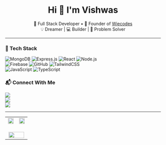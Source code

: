<h1 align="center">Hi 👋 I'm Vishwas</h1>

<p align="center">
  🎯 Full Stack Developer • 🚀 Founder of <a href="https://wiecodes.com">Wiecodes</a><br/>
  💡 Dreamer | 💻 Builder | 🧠 Problem Solver
</p>

---

### 🚀 Tech Stack

<div align="left">

![MongoDB](https://img.shields.io/badge/-MongoDB-4DB33D?style=flat&logo=mongodb&logoColor=white)
![Express.js](https://img.shields.io/badge/-Express.js-000000?style=flat&logo=express&logoColor=white)
![React](https://img.shields.io/badge/-React-61DAFB?style=flat&logo=react&logoColor=black)
![Node.js](https://img.shields.io/badge/-Node.js-339933?style=flat&logo=node.js&logoColor=white)<br/>
![Firebase](https://img.shields.io/badge/-Firebase-FFCA28?style=flat&logo=firebase&logoColor=black)
![GitHub](https://img.shields.io/badge/-GitHub-181717?style=flat&logo=github&logoColor=white)
![TailwindCSS](https://img.shields.io/badge/-TailwindCSS-38B2AC?style=flat&logo=tailwind-css&logoColor=white)<br/>
![JavaScript](https://img.shields.io/badge/-JavaScript-F7DF1E?style=flat&logo=javascript&logoColor=black)
![TypeScript](https://img.shields.io/badge/-TypeScript-3178C6?style=flat&logo=typescript&logoColor=white)

</div>

### 📬 Connect With Me

<div align="left">

<a href="https://www.linkedin.com/in/vishwas-singh-346244225">
  <img src="https://img.shields.io/badge/-LinkedIn-0077B5?style=flat&logo=linkedin&logoColor=white" />
</a><br/>
<a href="mailto:vishwasvibhuofficial123@gmail.com">
  <img src="https://img.shields.io/badge/-Email-D14836?style=flat&logo=gmail&logoColor=white" />
</a><br/>
<a href="https://leetcode.com/wiebuu/">
  <img src="https://img.shields.io/badge/-LeetCode-FFA116?style=flat&logo=leetcode&logoColor=black" />
</a>

</div>


---

<table align="center" width="100%">
  <tr>
    <td align="center" width="50%">
      
<img src="https://github-readme-stats.vercel.app/api?username=wiebuuu&show_icons=true&theme=radical" width="95%"/>

</td>
<td align="center" width="50%">

<img src="https://github-readme-stats.vercel.app/api/top-langs/?username=wiebuuu&layout=compact&theme=radical" width="95%"/>

</td>
</tr>
<tr>
<td colspan="2" align="center">
<br/>
<img src="https://github-profile-summary-cards.vercel.app/api/cards/profile-details?username=wiebuuu&theme=radical" width="95%" />
</td>
</tr>
</table>





